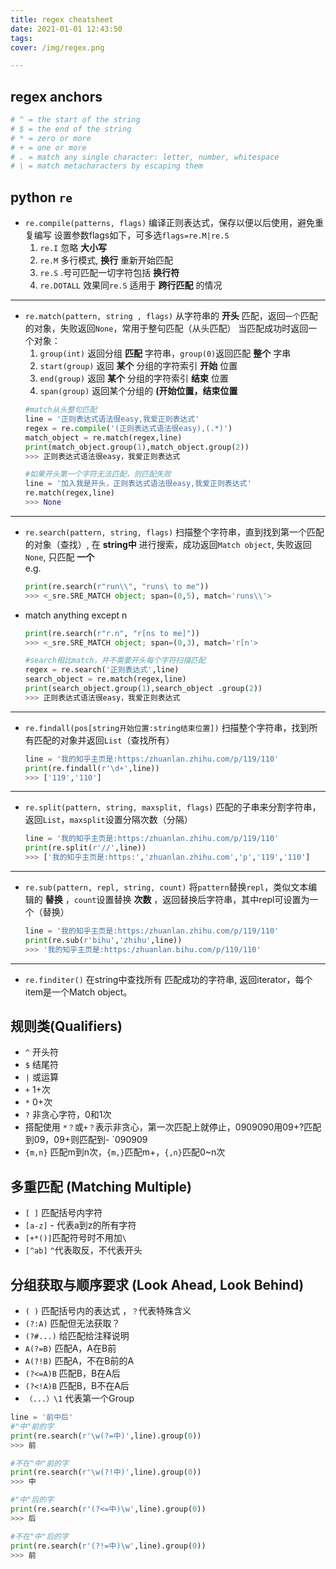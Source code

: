 ```yaml
---
title: regex cheatsheet
date: 2021-01-01 12:43:50
tags:
cover: /img/regex.png

---
```

## regex anchors
```sh
# ^ = the start of the string
# $ = the end of the string
# * = zero or more
# + = one or more
# . = match any single character: letter, number, whitespace
# \ = match metacharacters by escaping them
```
## python `re`
- `re.compile(patterns, flags)` 
	编译正则表达式，保存以便以后使用，避免重复编写
设置参数flags如下，可多选`flags=re.M|re.S`
	1. `re.I` 忽略 __大小写__
	2. `re.M` 多行模式, __换行__ 重新开始匹配
	3. `re.S` .号可匹配一切字符包括 __换行符__
	4. `re.DOTALL` 效果同`re.S` 适用于 __跨行匹配__ 的情况
---
- `re.match(pattern, string , flags)` 
	从字符串的 __开头__ 匹配，返回`一个`匹配的对象，失败返回`None`，常用于整句匹配（从头匹配）
	当匹配成功时返回一个对象：
	1. `group(int)` 返回分组 __匹配__ 字符串，`group(0)`返回匹配 __整个__ 字串
	2. `start(group)` 返回 __某个__ 分组的字符索引 __开始__ 位置
	3. `end(group)` 返回 __某个__ 分组的字符索引 __结束__ 位置
	4. `span(group)` 返回某个分组的 __(开始位置，结束位置__
	```py
	#match从头整句匹配
	line = '正则表达式语法很easy,我爱正则表达式'
	regex = re.compile('(正则表达式语法很easy),(.*)')
	match_object = re.match(regex,line)
	print(match_object.group(1),match_object.group(2))
	>>> 正则表达式语法很easy，我爱正则表达式

	#如果开头第一个字符无法匹配，则匹配失败
	line = '加入我是开头，正则表达式语法很easy,我爱正则表达式'
	re.match(regex,line)
	>>> None

	```
---

- `re.search(pattern, string, flags)` 
	扫描整个字符串，直到找到第一个匹配的对象（查找）,
	在 __string中__ 进行搜索，成功返回`Match object`, 失败返回`None`, 只匹配 __一个__	
e.g. 
	```py
	print(re.search(r"run\\", "runs\ to me"))
	>>> <_sre.SRE_MATCH object; span=(0,5), match='runs\\'>
	```
- match anything except n
	```py
	print(re.search(r"r.n", "r[ns to me]"))
	>>> <_sre.SRE_MATCH object; span=(0,3), match='r[n'>	

	#search相比match，并不需要开头每个字符扫描匹配
	regex = re.search('正则表达式',line)
	search_object = re.match(regex,line)
	print(search_object.group(1),search_object .group(2))
	>>> 正则表达式语法很easy，我爱正则表达式

	```	
---
- `re.findall(pos[string开始位置:string结束位置])` 
	扫描整个字符串，找到所有匹配的对象并返回`List`（查找所有）
	```py
	line = '我的知乎主页是:https:/zhuanlan.zhihu.com/p/119/110'
	print(re.findall(r'\d+',line))
	>>> ['119','110']
	```
---
- `re.split(pattern, string, maxsplit, flags)` 
	匹配的子串来分割字符串，返回`List`，`maxsplit`设置分隔次数（分隔）
	```py 
	line = '我的知乎主页是:https:/zhuanlan.zhihu.com/p/119/110'
	print(re.split(r'//',line))
	>>> ['我的知乎主页是:https:','zhuanlan.zhihu.com','p','119','110']

	```
---
- `re.sub(pattern, repl, string, count)` 
	将`pattern`替换`repl`，类似文本编辑的 __替换__ ，`count`设置替换 __次数__ ，返回替换后字符串，其中repl可设置为一个（替换）
	```py
	line = '我的知乎主页是:https:/zhuanlan.zhihu.com/p/119/110'
	print(re.sub(r'bihu','zhihu',line))
	>>> '我的知乎主页是:https:/zhuanlan.bihu.com/p/119/110'
	```
---
- `re.finditer()`
	在string中查找所有 匹配成功的字符串, 返回iterator，每个item是一个Match object。

## 规则类(Qualifiers)

- `^` 开头符
- `$` 结尾符
- `|` 或运算
- `+` 1+次
- `*` 0+次
- `?` 非贪心字符，0和1次
- 搭配使用 `*？`或`+？`表示非贪心，第一次匹配上就停止，0909090用09+?匹配到09，09+则匹配到- `090909
- `{m,n}` 匹配m到n次，`{m,}`匹配m+，`{,n}`匹配0~n次

## 多重匹配 (Matching Multiple)

- `[ ]` 匹配括号内字符
- `[a-z]` - 代表a到z的所有字符
- `[+*()]`匹配符号时不用加`\`
- `[^ab]`  `^`代表取反，不代表开头


## 分组获取与顺序要求 (Look Ahead, Look Behind)
- `( )` 匹配括号内的表达式 ，`？`代表特殊含义
- `(?:A)` 匹配但无法获取？
- `(?#...)` 给匹配给注释说明
- `A(?=B)` 匹配A，A在B前
- `A(?!B)` 匹配A，不在B前的A
- `(?<=A)B` 匹配B，B在A后
- `(?<!A)B` 匹配B，B不在A后
- `（...）\1` 代表第一个Group

```py
line = '前中后'
#"中"前的字
print(re.search(r'\w(?=中)',line).group(0))
>>> 前

#不在"中"前的字
print(re.search(r'\w(?!中)',line).group(0))
>>> 中

#"中"后的字
print(re.search(r'(?<=中)\w',line).group(0))
>>> 后

#不在"中"后的字
print(re.search(r'(?!=中)\w',line).group(0))
>>> 前
```